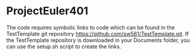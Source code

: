ProjectEuler401
===============

The code requires symbolic links to code which can be found in the TestTemplate git repository https://github.com/sw561/TestTemplate.git. If the TestTemplate repository is downloaded in your Documents folder, you can use the setup.sh script to create the links.

